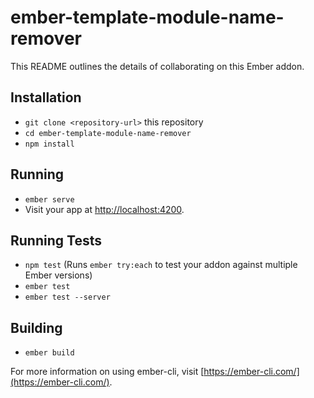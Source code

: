 # ember-template-module-name-remover

This README outlines the details of collaborating on this Ember addon.

## Installation

* `git clone <repository-url>` this repository
* `cd ember-template-module-name-remover`
* `npm install`

## Running

* `ember serve`
* Visit your app at [http://localhost:4200](http://localhost:4200).

## Running Tests

* `npm test` (Runs `ember try:each` to test your addon against multiple Ember versions)
* `ember test`
* `ember test --server`

## Building

* `ember build`

For more information on using ember-cli, visit [https://ember-cli.com/](https://ember-cli.com/).
